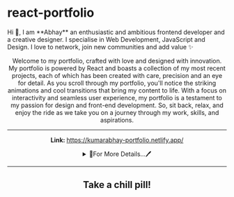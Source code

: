 # react-portfolio


<p>
Hi 👋, I am **Abhay** an enthusiastic and ambitious frontend developer and a creative designer. I specialise in Web Development, JavaScript and Design. I love to network, join new communities and add value ✨


<p align="center">Welcome to my portfolio, crafted with love and designed with innovation. My portfolio is powered by React and boasts a collection of my most recent projects, each of which has been created with care, precision and an eye for detail. As you scroll through my portfolio, you'll notice the striking animations and cool transitions that bring my content to life. With a focus on interactivity and seamless user experience, my portfolio is a testament to my passion for design and front-end development. So, sit back, relax, and enjoy the ride as we take you on a journey through my work, skills, and aspirations.</p>
<hr>
<p align="center"><b> Link: </b><a target="_blank" href='https://kumarabhay-portfolio.netlify.app/'>https://kumarabhay-portfolio.netlify.app/</a></p>

<details align="center">
  <summary>🔭For More Details...🖊️</summary>
🔭 I used libraries like : "aos" , "typewriter-effect", "react-icons" , "animate.css", "react-sound"...
<p>I made components like navbar, footer, sound-player, project-display-section, about-me, go-up-btn, message-me-section.
  
  <h4 align="center" style="color:red">💬Sections:</h4>
<ul type="*" align="center">
  <li><details align="center">
    <summary>🌱Landing Page</summary>
    The landing or home Page has an about section where I used typewriter library to give that typewriter infinte loop effect and then my image and last but not least skill set is displayed.
    </details>
  </li>
  <li><details align="center">
    <summary>🌱Projects Page</summary>
    Welcome to the project page made with React! Here, I am thrilled to showcase three of my projects, each of which has been developed using cutting-edge technologies and with an emphasis on user experience. We've pulled all the data for these projects from our very own API, created with precision and care to ensure the most up-to-date information is available to our users. I  has worked hard to bring you an exceptional viewing experience that's both informative and visually appealing. So, without further ado, let's dive into the world of our projects!
    </details>
  </li>
  <li><details align="center">
    <summary>🌱Contact Page</summary>
    This page is for those who wants to connect with me over social media handles also if you want to send me any message you can and last but not least you can use my mail id to directly send me email.
    </details>
  </li>
  <li><details align="center">
    <summary>🌱About</summary>
    I created the about section within landing page itself so while scrolling on landing page when you will click about it will automatically take you to about section...
    </details>
  </li>
  
</ul>
  

<p>👨‍💻 All of my projects are available at <a href="https://kumarabhay-portfolio.netlify.app/" >[Projects]</a></p>

  <p>💬 Ask me about **Frontend, web development, and React-concepts**</p>

  <p> 📫 Reach me out at <a href="mailto:Abhaycbr07@gmail.com">**Abhaycbr07@gmail.com**</a></p>

</details>
</p>
<hr>
<h2 align="center">Take a chill pill!</h2>
<img src="https://giphy.com/embed/euxIs43Lrk2b4qPwv4" width="100%" height="100>
